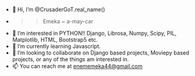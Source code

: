 - 👋 Hi, I’m @CrusaderGoT.real_name()
- >> Emeka ~ a-may-car
- 👀 I’m interested in PYTHON!! Django, Librosa, Numpy, Scipy, PIL, Matplotlib, HTML, Bootstrap5 etc.
- 🌱 I’m currently learning Javascript.
- 💞️ I’m looking to collaborate on Django based projects, Moviepy based projects, or any of the things am interested in.
- 📫 You can reach me at enememeka44@gmail.com

<!---
CrusaderGoT/CrusaderGoT is a ✨ special ✨ repository because its `README.md` (this file) appears on your GitHub profile.
You can click the Preview link to take a look at your changes.
--->
